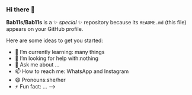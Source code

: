 ### Hi there 👋


**Bab11s/Bab11s** is a ✨ _special_ ✨ repository because its `README.md` (this file) appears on your GitHub profile.

Here are some ideas to get you started:

- 🌱 I’m currently learning: many things
- 🤔 I’m looking for help with:nothing
- 💬 Ask me about ...
- 📫 How to reach me: WhatsApp and Instagram 
- 😄 Pronouns:she/her
- ⚡ Fun fact: ...
-->
